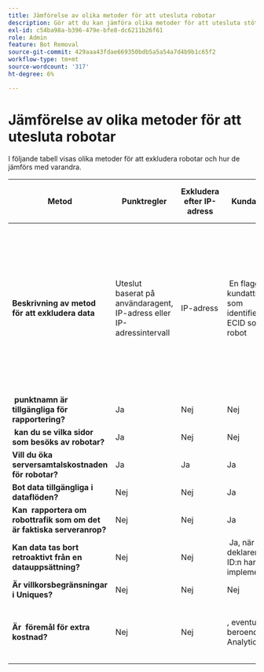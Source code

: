 ```yaml
---
title: Jämförelse av olika metoder för att utesluta robotar
description: Gör att du kan jämföra olika metoder för att utesluta stötar.
exl-id: c54ba98a-b396-479e-bfe8-dc6211b26f61
role: Admin
feature: Bot Removal
source-git-commit: 429aaa43fdae669350bdb5a5a54a7d4b9b1c65f2
workflow-type: tm+mt
source-wordcount: '317'
ht-degree: 6%

---
```


# Jämförelse av olika metoder för att utesluta robotar

I följande tabell visas olika metoder för att exkludera robotar och hur de jämförs med varandra.

| Metod | Punktregler | Exkludera efter IP-adress | Kundattribut | Segmentering | Poäng + segmentering från tredje part | Utelämna &#x200B; för serveranrop för &#x200B; vid körning | VISTA-regel för anpassad databas |
| --- | --- | --- | --- | --- | --- | --- | --- |
| **Beskrivning av metod för att exkludera data** | Uteslut &#x200B; baserat på användaragent, IP-adress eller IP-adressintervall | IP-adress | &#x200B; En flagga i kundattribut som identifierar ECID som en robot | &#x200B; i ett Analytics-segment som identifierar kända botar baserat på robotbeteendet | &#x200B; En tredje part som [Perimeter X](https://www.perimeterx.com) eller [Akamai Bot Manager](https://www.akamai.com/us/en/products/security/bot-manager.jsp) tilldelar varje sidvy en poäng som anger hur sannolikt det är att den är en robot. Score skickas till Analytics och segment kan användas för att filtrera data utifrån poängen. | &#x200B; logik på klientsidan hindrar Analytics-serveranropet från att köras för robotar. | &#x200B; En VISTA-regel kommer att flytta trafik från botar som uppfyller vissa villkor till en separat rapportserie. |
| **&#x200B; punktnamn är tillgängliga för rapportering?** | Ja | Nej | Nej | Nej | Nej | Nej | Ja |
| **&#x200B; kan du se vilka sidor som besöks av robotar?** | Ja | Nej | Nej | Nej | Ja | Nej | Ja |
| &#x200B;**Vill du öka serversamtalskostnaden för robotar?** | Ja | Ja | Ja | Ja | Ja | Nej | Ja |
| **Bot data tillgängliga i dataflöden?** | Nej | Nej | Ja | Ja | Ja | Nej | Ja |
| **Kan &#x200B; rapportera om robottrafik som om det är faktiska serveranrop?** | Nej | Nej | Ja | Ja | Ja | Nej | Nej |
| **Kan data tas bort retroaktivt från en datauppsättning?** | Nej | Nej | &#x200B; Ja, när deklarerade ID:n har implementerats | Ja | Ja, när poängen är implementerade | Nej | Nej |
| **Är villkorsbegränsningar i Uniques?** | Nej | Nej | Nej | Ja | Nej | Nej | Nej |
| **Är &#x200B; föremål för extra kostnad?** | Nej | Nej | &#x200B;, eventuellt beroende på Analytics-SKU | Nej | Ja | Nej | &#x200B; Ja - kostnad för att implementera och underhålla en VISTA-regel |
